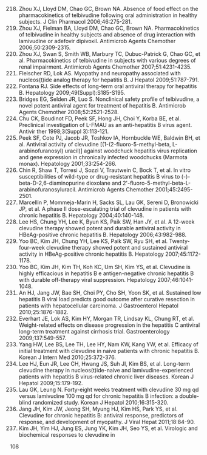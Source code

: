 218. Zhou XJ, Lloyd DM, Chao GC, Brown NA. Absence of food effect on the pharmacokinetics of telbivudine following oral administration in healthy subjects. J Clin Pharmacol 2006;46:275-281.
219. Zhou XJ, Fielman BA, Lloyd DM, Chao GC, Brown NA. Pharmacokinetics of telbivudine in healthy subjects and absence of drug interaction with lamivudine or adefovir dipivoxil. Antimicrob Agents Chemother 2006;50:2309-2315.
220. Zhou XJ, Swan S, Smith WB, Marbury TC, Dubuc-Patrick G, Chao GC, et al. Pharmacokinetics of telbivudine in subjects with various degrees of renal impairment. Antimicrob Agents Chemother 2007;51:4231-4235.
221. Fleischer RD, Lok AS. Myopathy and neuropathy associated with nucleos(t)ide analog therapy for hepatitis B. J Hepatol 2009;51:787-791.
222. Fontana RJ. Side effects of long-term oral antiviral therapy for hepatitis B. Hepatology 2009;49(Suppl):S185-S195.
223. Bridges EG, Selden JR, Luo S. Nonclinical safety profile of telbivudine, a novel potent antiviral agent for treatment of hepatitis B. Antimicrob Agents Chemother 2008;52:2521-2528.
224. Chu CK, Boudinot FD, Peek SF, Hong JH, Choi Y, Korba BE, et al. Preclinical investigation of L-FMAU as an anti-hepatitis B virus agent. Antivir ther 1998;3(Suppl 3):113-121.
225. Peek SF, Cote PJ, Jacob JR, Toshkov IA, Hornbuckle WE, Baldwin BH, et al. Antiviral activity of clevudine [(1-(2-fluoro-5-methyl-beta, L-arabinofuranosyl) uracil)] against woodchuck hepatitis virus replication and gene expression in chronically infected woodchucks (Marmota monax). Hepatology 2001;33:254-266.
226. Chin R, Shaw T, Torresi J, Sozzi V, Trautwein C, Bock T, et al. In vitro susceptibilities of wild-type or drug-resistant hepatitis B virus to (-)-beta-D-2,6-diaminopurine dioxolane and 2'-fluoro-5-methyl-beta-L-arabinofuranosyluracil. Antimicrob Agents Chemother 2001;45:2495-2501.
227. Marcellin P, Mommeja-Marin H, Sacks SL, Lau GK, Sereni D, Bronowicki JP, et al. A phase II dose-escalating trial of clevudine in patients with chronic hepatitis B. Hepatology 2004;40:140-148.
228. Lee HS, Chung YH, Lee K, Byun KS, Paik SW, Han JY, et al. A 12-week clevudine therapy showed potent and durable antiviral activity in HBeAg-positive chronic hepatitis B. Hepatology 2006;43:982-988.
229. Yoo BC, Kim JH, Chung YH, Lee KS, Paik SW, Ryu SH, et al. Twenty-four-week clevudine therapy showed potent and sustained antiviral activity in HBeAg-positive chronic hepatitis B. Hepatology 2007;45:1172-1178.
230. Yoo BC, Kim JH, Kim TH, Koh KC, Um SH, Kim YS, et al. Clevudine is highly efficacious in hepatitis B e antigen-negative chronic hepatitis B with durable off-therapy viral suppression. Hepatology 2007;46:1041-1048.
231. An HJ, Jang JW, Bae SH, Choi PY, Cho SH, Yoon SK, et al. Sustained low hepatitis B viral load predicts good outcome after curative resection in patients with hepatocellular carcinoma. J Gastroenterol Hepatol 2010;25:1876-1882.
232. Everhart JE, Lok AS, Kim HY, Morgan TR, Lindsay KL, Chung RT, et al. Weight-related effects on disease progression in the hepatitis C antiviral long-term treatment against cirrhosis trial. Gastroenterology 2009;137:549-557.
233. Yang HW, Lee BS, Lee TH, Lee HY, Nam KW, Kang YW, et al. Efficacy of initial treatment with clevudine in naive patients with chronic hepatitis B. Korean J Intern Med 2010;25:372-376.
234. Lee HJ, Eun JR, Lee CH, Hwang JS, Suh JI, Kim BS, et al. Long-term clevudine therapy in nucleos(t)ide-naive and lamivudine-experienced patients with hepatitis B virus-related chronic liver diseases. Korean J Hepatol 2009;15:179-192.
235. Lau GK, Leung N. Forty-eight weeks treatment with clevudine 30 mg qd versus lamivudine 100 mg qd for chronic hepatitis B infection: a double-blind randomized study. Korean J Hepatol 2010;16:315-320.
236. Jang JH, Kim JW, Jeong SH, Myung HJ, Kim HS, Park YS, et al. Clevudine for chronic hepatitis B: antiviral response, predictors of response, and development of myopathy. J Viral Hepat 2011;18:84-90.
237. Kim JH, Yim HJ, Jung ES, Jung YK, Kim JH, Seo YS, et al. Virologic and biochemical responses to clevudine in

<PAGE>108